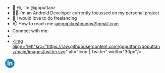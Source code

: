 - 👋 Hi, I’m @goputtanz
- 👨‍💻 I’m an Android Developer currently focussed on my personal project
- 💞️ I would love to do freelancing
- 📫 How to reach me iamgopikrishnanpv@gmail.com
- Connect with me:
- <a href="https://twitter.com/Gopikrishnnpv?t=T-jis_LphGBc6pdRUpns_Q&s=09">
- <img align="left"src="https://raw.githubusercontent.com/goputtanz/goputtanz/main/images/twitter.svg" alt="icon | Twitter" width="30px"/></a>
<a href="https://www.linkedin.com/in/gopi-krishnan-b46314210">
<img align="left" src="https://raw.githubusercontent.com/goputtanz/goputtanz/main/images/linkedin.svg" alt="icon | LinkedIn" width="30px"/>
</a>


